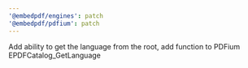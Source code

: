 ```yaml
---
'@embedpdf/engines': patch
'@embedpdf/pdfium': patch
---
```


Add ability to get the language from the root, add function to PDFium EPDFCatalog_GetLanguage
